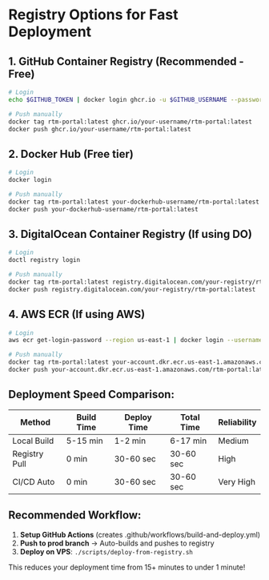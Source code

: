 # Registry Options for Fast Deployment

## 1. GitHub Container Registry (Recommended - Free)
```bash
# Login
echo $GITHUB_TOKEN | docker login ghcr.io -u $GITHUB_USERNAME --password-stdin

# Push manually
docker tag rtm-portal:latest ghcr.io/your-username/rtm-portal:latest
docker push ghcr.io/your-username/rtm-portal:latest
```

## 2. Docker Hub (Free tier)
```bash
# Login
docker login

# Push manually
docker tag rtm-portal:latest your-dockerhub-username/rtm-portal:latest
docker push your-dockerhub-username/rtm-portal:latest
```

## 3. DigitalOcean Container Registry (If using DO)
```bash
# Login
doctl registry login

# Push manually
docker tag rtm-portal:latest registry.digitalocean.com/your-registry/rtm-portal:latest
docker push registry.digitalocean.com/your-registry/rtm-portal:latest
```

## 4. AWS ECR (If using AWS)
```bash
# Login
aws ecr get-login-password --region us-east-1 | docker login --username AWS --password-stdin your-account.dkr.ecr.us-east-1.amazonaws.com

# Push manually
docker tag rtm-portal:latest your-account.dkr.ecr.us-east-1.amazonaws.com/rtm-portal:latest
docker push your-account.dkr.ecr.us-east-1.amazonaws.com/rtm-portal:latest
```

## Deployment Speed Comparison:

| Method | Build Time | Deploy Time | Total Time | Reliability |
|--------|------------|-------------|------------|-------------|
| Local Build | 5-15 min | 1-2 min | 6-17 min | Medium |
| Registry Pull | 0 min | 30-60 sec | 30-60 sec | High |
| CI/CD Auto | 0 min | 30-60 sec | 30-60 sec | Very High |

## Recommended Workflow:

1. **Setup GitHub Actions** (creates .github/workflows/build-and-deploy.yml)
2. **Push to prod branch** → Auto-builds and pushes to registry
3. **Deploy on VPS**: `./scripts/deploy-from-registry.sh`

This reduces your deployment time from 15+ minutes to under 1 minute!